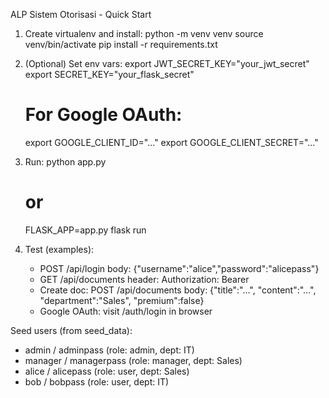 ALP Sistem Otorisasi - Quick Start

1. Create virtualenv and install:
   python -m venv venv
   source venv/bin/activate
   pip install -r requirements.txt

2. (Optional) Set env vars:
   export JWT_SECRET_KEY="your_jwt_secret"
   export SECRET_KEY="your_flask_secret"
   # For Google OAuth:
   export GOOGLE_CLIENT_ID="..."
   export GOOGLE_CLIENT_SECRET="..."

3. Run:
   python app.py
   # or
   FLASK_APP=app.py flask run

4. Test (examples):
   - POST /api/login
     body: {"username":"alice","password":"alicepass"}
   - GET /api/documents
     header: Authorization: Bearer <token>
   - Create doc: POST /api/documents
     body: {"title":"...", "content":"...", "department":"Sales", "premium":false}
   - Google OAuth: visit /auth/login in browser

Seed users (from seed_data):
 - admin / adminpass  (role: admin, dept: IT)
 - manager / managerpass (role: manager, dept: Sales)
 - alice / alicepass (role: user, dept: Sales)
 - bob / bobpass (role: user, dept: IT)
